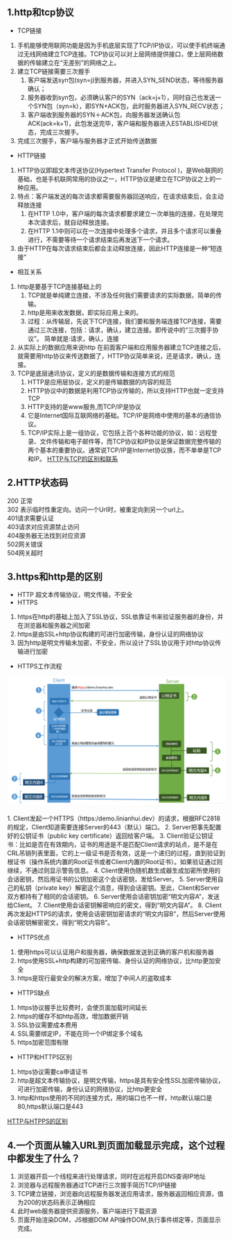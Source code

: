 ## 1.http和tcp协议
- TCP链接

1. 手机能够使用联网功能是因为手机底层实现了TCP/IP协议，可以使手机终端通过无线网络建立TCP连接。TCP协议可以对上层网络提供接口，使上层网络数据的传输建立在“无差别”的网络之上。<br>
2. 建立TCP链接需要三次握手
    1. 客户端发送syn包(syn=j)到服务器，并进入SYN_SEND状态，等待服务器确认；
    2. 服务器收到syn包，必须确认客户的SYN（ack=j+1），同时自己也发送一个SYN包（syn=k），即SYN+ACK包，此时服务器进入SYN_RECV状态；
    3. 客户端收到服务器的SYN＋ACK包，向服务器发送确认包ACK(ack=k+1)，此包发送完毕，客户端和服务器进入ESTABLISHED状态，完成三次握手。
3. 完成三次握手，客户端与服务器才正式开始传送数据

- HTTP链接
1.  HTTP协议即超文本传送协议(Hypertext Transfer Protocol )，是Web联网的基础，也是手机联网常用的协议之一，HTTP协议是建立在TCP协议之上的一种应用。
2. 特点：客户端发送的每次请求都需要服务器回送响应，在请求结束后，会主动释放连接
    1. 在HTTP 1.0中，客户端的每次请求都要求建立一次单独的连接，在处理完本次请求后，就自动释放连接。
    2. 在HTTP 1.1中则可以在一次连接中处理多个请求，并且多个请求可以重叠进行，不需要等待一个请求结束后再发送下一个请求。
3. 由于HTTP在每次请求结束后都会主动释放连接，因此HTTP连接是一种“短连接”
- 相互关系
1. http是要基于TCP连接基础上的
    1. TCP就是单纯建立连接，不涉及任何我们需要请求的实际数据，简单的传输。
    2. http是用来收发数据，即实际应用上来的。
    3. 过程：从传输层，先说下TCP连接，我们要和服务端连接TCP连接，需要通过三次连接，包括：请求，确认，建立连接。即传说中的“三次握手协议”。
        简单就是:请求，确认，连接
2. 从实际上的数据应用来说http
    在前面客户端和应用服务器建立TCP连接之后，就需要用http协议来传送数据了，HTTP协议简单来说，还是请求，确认，连接。
3. TCP是底层通讯协议，定义的是数据传输和连接方式的规范
    1. HTTP是应用层协议，定义的是传输数据的内容的规范
    2. HTTP协议中的数据是利用TCP协议传输的，所以支持HTTP也就一定支持TCP    
    3. HTTP支持的是www服务,而TCP/IP是协议 
    4. 它是Internet国际互联网络的基础。TCP/IP是网络中使用的基本的通信协议。 
    5. TCP/IP实际上是一组协议，它包括上百个各种功能的协议，如：远程登录、文件传输和电子邮件等，而TCP协议和IP协议是保证数据完整传输的两个基本的重要协议。通常说TCP/IP是Internet协议族，而不单单是TCP和IP。
<a href='https://www.cnblogs.com/wx-1996/p/10685576.html' target='_blank'>HTTP与TCP的区别和联系</a>

## 2.HTTP状态码
200 正常 <br>
302 表示临时性重定向。访问一个Url时，被重定向到另一个url上。<br>
401请求需要认证<br>
403请求对应资源禁止访问<br>
404服务器无法找到对应资源<br>
502网关错误<br>
504网关超时<br>
## 3.https和http是的区别
- HTTP
超文本传输协议，明文传输，不安全
- HTTPS
1. https在http的基础上加入了SSL协议，SSL依靠证书来验证服务器的身份，并在浏览器和服务器之间加密<br>
2. https是由SSL+http协议构建的可进行加密传输，身份认证的网络协议<br>
3. 因为http是明文传输未加密，不安全，所以设计了SSL协议用于对http协议传输进行加密<br>

- HTTPS工作流程
<img src='./images/https.png' />
<br/>
<br/>
1. Client发起一个HTTPS（https:/demo.linianhui.dev）的请求，根据RFC2818的规定，Client知道需要连接Server的443（默认）端口。
2. Server把事先配置好的公钥证书（public key certificate）返回给客户端。
3. Client验证公钥证书：比如是否在有效期内，证书的用途是不是匹配Client请求的站点，是不是在CRL吊销列表里面，它的上一级证书是否有效，这是一个递归的过程，直到验证到根证书（操作系统内置的Root证书或者Client内置的Root证书）。如果验证通过则继续，不通过则显示警告信息。
4. Client使用伪随机数生成器生成加密所使用的会话密钥，然后用证书的公钥加密这个会话密钥，发给Server。
5. Server使用自己的私钥（private key）解密这个消息，得到会话密钥。至此，Client和Server双方都持有了相同的会话密钥。
6. Server使用会话密钥加密“明文内容A”，发送给Client。
7. Client使用会话密钥解密响应的密文，得到“明文内容A”。
8. Client再次发起HTTPS的请求，使用会话密钥加密请求的“明文内容B”，然后Server使用会话密钥解密密文，得到“明文内容B”。

- HTTPS优点
1. 使用https可以认证用户和服务器，确保数据发送到正确的客户机和服务器
2. https使用SSL+http构建的可加密传输、身份认证的网络协议，比http更加安全
3. https是现行最安全的解决方案，增加了中间人的盗取成本

- HTTPS缺点
1. https协议握手比较费时，会使页面加载时间延长
2. https的缓存不如http高效，增加数据开销
3. SSL协议需要成本费用
4. SSL需要绑定IP，不能在同一个IP绑定多个域名
5. https加密范围有限

- HTTP和HTTPS区别
1. https协议需要ca申请证书
2. http是超文本传输协议，是明文传输，https是具有安全性SSL加密传输协议，可进行加密传输，身份认证的网络协议，比http更安全
3. http和https使用的不同的连接方式，用的端口也不一样，http默认端口是80,https默认端口是443

<a href='https://www.jianshu.com/p/97af35e81912' target='_blank'>HTTP与HTPPS的区别</a>
## 4.一个页面从输入URL到页面加载显示完成，这个过程中都发生了什么？
1. 浏览器开启一个线程来进行处理请求，同时在远程开启DNS查询IP地址
2. 浏览器与远程服务器通过TCP进行三次握手简历TCP/IP链接
3. TCP建立链接，浏览器向远程服务器发送应用请求，服务器返回相应资源，值为200的状态码表示正确相应
4. 此时web服务器提供资源服务，客户端进行下载资源
5. 页面开始渲染DOM，JS根据DOM API操作DOM,执行事件绑定等，页面显示完成。




